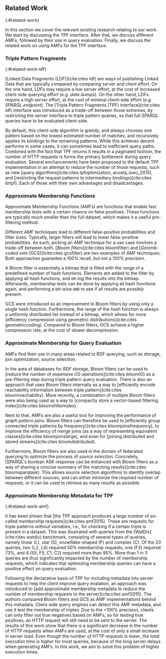 ## Related Work
{:#related-work}

In this section we cover the relevant existing research relating to our work.
We start by discussing the TPF interface.
After that, we discuss different AMFs,
followed by their use in query evaluation.
Finally, we discuss the related work on using AMFs for the TPF interface.

### Triple Pattern Fragments
{:#related-work-ldf}

[Linked Data Fragments (LDF)](cite:cites ldf) are ways of publishing Linked Data
that are typically compared by comparing server and client effort.
On the one hand, LDFs may require a low server effort, at the cost of increased client-side querying effort (_e.g. data dumps_).
On the other hand, LDFs require a high server effort, at the cost of minimal client-side effort (_e.g. SPARQL endpoint_).
The [Triple Pattern Fragments (TPF) interface](cite:cites ldf) interface was introduced
as a trade-off between those extremes,
by restricting the server interface to triple pattern queries,
so that full SPARQL queries have to be evaluated client-side.

By default, this client-side algorithm is greedy,
and always chooses one pattern based on the lowest estimated number of matches,
and recursively applies its bindings to the remaining patterns.
While this achieves decent performs in some cases,
it can sometimes lead to inefficient query paths.
Combined with the fact that TPF returns it results in a paginated fashion,
the number of HTTP requests is forms the primary bottleneck during query evaluation.
Several enchancements have been proposed to the default TPF implementation
in an attempt to reduce the number of those requests,
such as new [query algorithms](cite:cites tpfoptimization, acosta_iswc_2015),
and [restricting the request patterns to intermediary bindings](cite:cites brtpf).
Each of those with their own advantages and disadcantages.

### Approximate Membership Functions

Approximate Membership Functions (AMFs) are functions that enable
fast membership tests with a certain chance on false positives.
These functions are typically much smaller than the full dataset,
which makes it a useful pre-filtering method.

Different AMF techniques lead to different false-positive probabilities and filter sizes.
Typically, larger filters will lead to lower false-positive probabilities.
As such, picking an AMF technique for a use case involves a trade-off between both.
[_Bloom filters_](cite:cites bloomfilter) and [_Golomb-coded sets_ (GCS)](cite:cites gcsfilter)
are two examples of AMF techniques.
Both approaches guarantee a 100% recall, but not a 100% precision.

A Bloom filter is essentially a bitmap that is filled with the range of a predefined number of hash functions.
Elements are added to the filter by applying all hash functions,
and `OR`-ing the results into the bitmap.
Afterwards, membership tests can be done by applying all hash functions again,
and performing a bit-wise `AND` to see if all results are _possibly_ present.

GCS were introduced as an improvement to Bloom filters
by using only a single hash function.
Furthermore, the range of the hash function is always a uniformly distributed list instead of a bitmap,
which allows for more [efficiency compression using geometric distributions](cite:cites geometriccoding).
Compared to Bloom filters, GCS achieve a higher compression rate, at the cost of slower decompression.

### Approximate Membership for Query Evaluation

AMFs find their use in many areas related to RDF querying,
such as storage, join optimization, source selection.

In the area of databases for _RDF storage_,
Bloom filters can be used to [reduce the number of expensive I/O operations](cite:cites bloomIO)
as a pre-filtering step during triple pattern query evaluation.
There is also an approach that uses Bloom filters internally
as a way to [efficiently encode reachability information between triple pattern](cite:cites bloomreachability).
More recently, a combination of multiple Bloom filters were also being used
as a way to [compactly store a vector-based filtering index](cite:cites bloomsfilterindex).

Next to that, AMFs are also a useful tool for improving the performance of _graph pattern joins_.
Bloom filters can therefore be used to
[efficiently group connected triple patterns by frequency](cite:cites bloomjoinsfrequency),
to improve the efficiency of merge joins [as a way of representing equivalent classes](cite:cites bloomjoinslarge),
and even for [joining distributed and stored streams](cite:cites bloomdistributed).

Furthermore, Bloom filters are also used in the domain of federated querying to
optimize the process of _source selection_.
Concretely, [SPARQL's boolean ASK response can be enhanced with Bloom filters as a way of sharing a concise summary of the matching results](cite:cites bloomsparqlask).
This allows source selection algorithms to identify overlap between different sources,
and can either minimize the required number of requests,
or it can be used to retrieve as many results as possible.

### Approximate Membership Metadata for TPF
{:#related-work-amf}

It has been shown that [the TPF approach produces a large number of so-called _membership_ requests](cite:cites amf2015).
These are requests for triple patterns _without variables_, i.e., for checking if a certain triple is present in a dataset.
This was illustrated with queries from the [WatDiv](cite:cites watdiv) benchmark,
consisting of several types of queries, namely linear (L), star (S), snowflake-shaped (F) and complex (C).
Of the 20 queries, two (L2, L4) required 50% membership requests,
one (F3) required 73%, and 4 (S5, F5, C1, C2) required more than 95%.
More than 1 in 3 queries are thus significantly impacted by the number of membership requests,
which indicates that optimizing membership queries can have a positive effect on query evaluation.

Following the declarative basis of TPF for including metadata into server requests to help the client improve query evalation,
an approach was introduced to [add approximate membership metadata to reduce the number of membership requests to the server](cite:cites amf2015).
The authors compared Bloom filters and GCS as AMF implementations behind this metadata.
Client-side query engines can detect this AMF metadata,
and use it test the membership of triples.
Due to the <100% precision, clients can only filter out true negatives based on AMFs,
so for testing true positives, an HTTP request will still need to be sent to the server.
The results of this work show that there is a significant decrease in the number of HTTP requests when AMFs are used,
at the cost of only a small increase in server load.
Even though the _number of HTTP requests is lower_, the _total execution time is higher_ for most queries,
because of the long server delays when generating AMFs.
In this work, we aim to solve this problem of higher execution times.
